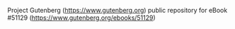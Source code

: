 Project Gutenberg (https://www.gutenberg.org) public repository for
eBook #51129 (https://www.gutenberg.org/ebooks/51129)
